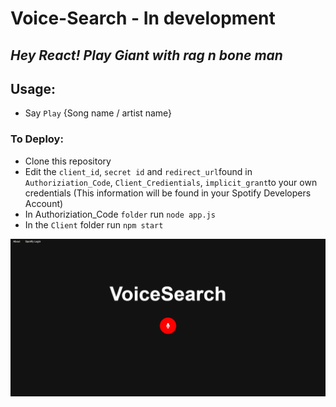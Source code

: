# Voice-Search - In development

## _Hey React! Play Giant with rag n bone man_

## Usage:
* Say `Play` {Song name / artist name} 
### To Deploy:

* Clone this repository
* Edit the `client_id`, `secret id` and `redirect_url`found in `Authoriziation_Code`, `Client_Credientials`, `implicit_grant`to your own credentials (This information will be found in your Spotify Developers Account)
* In Authoriziation_Code `folder` run `node app.js` 
* In the `Client` folder run `npm start`


![Image](https://github.com/ShahSheel/Voice-Search/blob/master/img/VoiceSearch.PNG)
